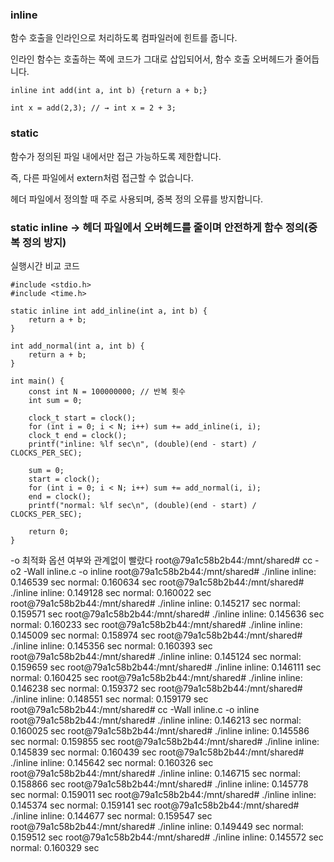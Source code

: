 ### inline
함수 호출을 인라인으로 처리하도록 컴파일러에 힌트를 줍니다.

인라인 함수는 호출하는 쪽에 코드가 그대로 삽입되어서, 함수 호출 오버헤드가 줄어듭니다.

`inline int add(int a, int b) {return a + b;}`

`int x = add(2,3); // → int x = 2 + 3;`


### static
함수가 정의된 파일 내에서만 접근 가능하도록 제한합니다.

즉, 다른 파일에서 extern처럼 접근할 수 없습니다.

헤더 파일에서 정의할 때 주로 사용되며, 중복 정의 오류를 방지합니다.


### static inline -> 헤더 파일에서 오버헤드를 줄이며 안전하게 함수 정의(중복 정의 방지)

실행시간 비교 코드

```
#include <stdio.h>
#include <time.h>

static inline int add_inline(int a, int b) {
    return a + b;
}

int add_normal(int a, int b) {
    return a + b;
}

int main() {
    const int N = 100000000; // 반복 횟수
    int sum = 0;

    clock_t start = clock();
    for (int i = 0; i < N; i++) sum += add_inline(i, i);
    clock_t end = clock();
    printf("inline: %lf sec\n", (double)(end - start) / CLOCKS_PER_SEC);

    sum = 0;
    start = clock();
    for (int i = 0; i < N; i++) sum += add_normal(i, i);
    end = clock();
    printf("normal: %lf sec\n", (double)(end - start) / CLOCKS_PER_SEC);

    return 0;
}
```


-o 최적화 옵션 여부와 관계없이 빨랐다
root@79a1c58b2b44:/mnt/shared# cc -o2 -Wall inline.c  -o inline
root@79a1c58b2b44:/mnt/shared# ./inline 
inline: 0.146539 sec
normal: 0.160634 sec
root@79a1c58b2b44:/mnt/shared# ./inline 
inline: 0.149128 sec
normal: 0.160022 sec
root@79a1c58b2b44:/mnt/shared# ./inline 
inline: 0.145217 sec
normal: 0.159571 sec
root@79a1c58b2b44:/mnt/shared# ./inline 
inline: 0.145636 sec
normal: 0.160233 sec
root@79a1c58b2b44:/mnt/shared# ./inline 
inline: 0.145009 sec
normal: 0.158974 sec
root@79a1c58b2b44:/mnt/shared# ./inline 
inline: 0.145356 sec
normal: 0.160393 sec
root@79a1c58b2b44:/mnt/shared# ./inline 
inline: 0.145124 sec
normal: 0.159659 sec
root@79a1c58b2b44:/mnt/shared# ./inline 
inline: 0.146111 sec
normal: 0.160425 sec
root@79a1c58b2b44:/mnt/shared# ./inline 
inline: 0.146238 sec
normal: 0.159372 sec
root@79a1c58b2b44:/mnt/shared# ./inline 
inline: 0.148551 sec
normal: 0.159179 sec
root@79a1c58b2b44:/mnt/shared# cc  -Wall inline.c  -o inline
root@79a1c58b2b44:/mnt/shared# ./inline 
inline: 0.146213 sec
normal: 0.160025 sec
root@79a1c58b2b44:/mnt/shared# ./inline 
inline: 0.145586 sec
normal: 0.159855 sec
root@79a1c58b2b44:/mnt/shared# ./inline 
inline: 0.145839 sec
normal: 0.160439 sec
root@79a1c58b2b44:/mnt/shared# ./inline 
inline: 0.145642 sec
normal: 0.160326 sec
root@79a1c58b2b44:/mnt/shared# ./inline 
inline: 0.146715 sec
normal: 0.158866 sec
root@79a1c58b2b44:/mnt/shared# ./inline 
inline: 0.145778 sec
normal: 0.159011 sec
root@79a1c58b2b44:/mnt/shared# ./inline 
inline: 0.145374 sec
normal: 0.159141 sec
root@79a1c58b2b44:/mnt/shared# ./inline 
inline: 0.144677 sec
normal: 0.159547 sec
root@79a1c58b2b44:/mnt/shared# ./inline 
inline: 0.149449 sec
normal: 0.159512 sec
root@79a1c58b2b44:/mnt/shared# ./inline 
inline: 0.145572 sec
normal: 0.160329 sec
```